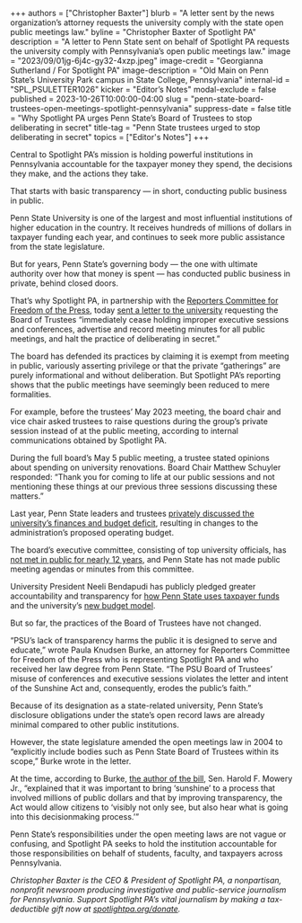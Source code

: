 +++
authors = ["Christopher Baxter"]
blurb = "A letter sent by the news organization’s attorney requests the university comply with the state open public meetings law."
byline = "Christopher Baxter of Spotlight PA"
description = "A letter to Penn State sent on behalf of Spotlight PA requests the university comply with Pennsylvania’s open public meetings law."
image = "2023/09/01jg-6j4c-gy32-4xzp.jpeg"
image-credit = "Georgianna Sutherland / For Spotlight PA"
image-description = "Old Main on Penn State’s University Park campus in State College, Pennsylvania"
internal-id = "SPL_PSULETTER1026"
kicker = "Editor’s Notes"
modal-exclude = false
published = 2023-10-26T10:00:00-04:00
slug = "penn-state-board-trustees-open-meetings-spotlight-pennsylvania"
suppress-date = false
title = "Why Spotlight PA urges Penn State’s Board of Trustees to stop deliberating in secret"
title-tag = "Penn State trustees urged to stop deliberating in secret"
topics = ["Editor's Notes"]
+++

Central to Spotlight PA’s mission is holding powerful institutions in Pennsylvania accountable for the taxpayer money they spend, the decisions they make, and the actions they take.

That starts with basic transparency — in short, conducting public business in public.

Penn State University is one of the largest and most influential institutions of higher education in the country. It receives hundreds of millions of dollars in taxpayer funding each year, and continues to seek more public assistance from the state legislature.

But for years, Penn State’s governing body — the one with ultimate authority over how that money is spent — has conducted public business in private, behind closed doors.

That’s why Spotlight PA, in partnership with the <a href="https://www.rcfp.org">Reporters Committee for Freedom of the Press</a>, today <a href="https://www.documentcloud.org/documents/24087242-102623-psu-letter">sent a letter to the university</a> requesting the Board of Trustees “immediately cease holding improper executive sessions and conferences, advertise and record meeting minutes for all public meetings, and halt the practice of deliberating in secret.”

<script src="https://www.spotlightpa.org/embed.js" async></script><div data-spl-embed-version="1" data-spl-src="https://www.spotlightpa.org/embeds/donate/?teaser_text=Support%20Spotlight%20PA's%20investigative%20and%20public-service%20journalism%20that%20holds%20the%20powerful%20to%20account%20and%20strengthens%20our%20Democracy.&eyebrow_text=Donate%20Now"></div>

The board has defended its practices by claiming it is exempt from meeting in public, variously asserting privilege or that the private “gatherings” are purely informational and without deliberation. But Spotlight PA’s reporting shows that the public meetings have seemingly been reduced to mere formalities.

For example, before the trustees’ May 2023 meeting, the board chair and vice chair asked trustees to raise questions during the group’s private session instead of at the public meeting, according to internal communications obtained by Spotlight PA.

During the full board’s May 5 public meeting, a trustee stated opinions about spending on university renovations. Board Chair Matthew Schuyler responded: “Thank you for coming to life at our public sessions and not mentioning these things at our previous three sessions discussing these matters.”

Last year, Penn State leaders and trustees <a href="https://www.spotlightpa.org/statecollege/2023/05/penn-state-budget-deficit-trustees-sunshine-act/">privately discussed the university’s finances and budget deficit</a>, resulting in changes to the administration’s proposed operating budget.

The board’s executive committee, consisting of top university officials, has <a href="https://www.spotlightpa.org/statecollege/2022/09/penn-state-board-of-trustees-sunshine-act-public-meetings/">not met in public for nearly 12 years</a>, and Penn State has not made public meeting agendas or minutes from this committee.

University President Neeli Bendapudi has publicly pledged greater accountability and transparency for <a href="https://www.psu.edu/news/administration/story/president-bendapudi-pledges-accountability-urges-lawmakers-approve-funding/">how Penn State uses taxpayer funds</a> and the university’s <a href="https://www.psu.edu/news/administration/story/progress-moves-forward-first-phase-bendapudis-vision-key-goals/">new budget model</a>.

But so far, the practices of the Board of Trustees have not changed.

“PSU’s lack of transparency harms the public it is designed to serve and educate,” wrote Paula Knudsen Burke, an attorney for Reporters Committee for Freedom of the Press who is representing Spotlight PA and who received her law degree from Penn State. “The PSU Board of Trustees’ misuse of conferences and executive sessions violates the letter and intent of the Sunshine Act and, consequently, erodes the public’s faith.”

Because of its designation as a state-related university, Penn State’s disclosure obligations under the state’s open record laws are already minimal compared to other public institutions.

However, the state legislature amended the open meetings law in 2004 to “explicitly include bodies such as Penn State Board of Trustees within its scope,” Burke wrote in the letter.

At the time, according to Burke, <a href="https://www.legis.state.pa.us/WU01/LI/SJ/2004/0/Sj20040623.pdf#page=10">the author of the bill</a>, Sen. Harold F. Mowery Jr., “explained that it was important to bring ‘sunshine’ to a process that involved millions of public dollars and that by improving transparency, the Act would allow citizens to ‘visibly not only see, but also hear what is going into this decisionmaking process.’”

Penn State’s responsibilities under the open meeting laws are not vague or confusing, and Spotlight PA seeks to hold the institution accountable for those responsibilities on behalf of students, faculty, and taxpayers across Pennsylvania.

<em>Christopher Baxter is the CEO &amp; President of Spotlight PA, a nonpartisan, nonprofit newsroom producing investigative and public-service journalism for Pennsylvania. Support Spotlight PA’s vital journalism by making a tax-deductible gift now at </em><a href="http://spotlightpa.org/donate"><em>spotlightpa.org/donate</em></a><em>.</em>

